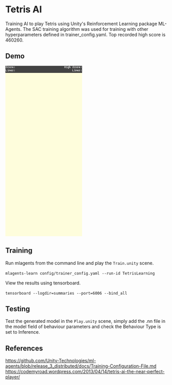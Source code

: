 # Tetris AI
Training AI to play Tetris using Unity's Reinforcement Learning package ML-Agents. The SAC training algorithm was used for training with other hyperparameters defined in trainer_config.yaml. Top recorded high score is 460260.

## Demo
![gif](tetris.gif)

## Training
Run mlagents from the command line and play the ```Train.unity``` scene.

```mlagents-learn config/trainer_config.yaml --run-id TetrisLearning```

View the results using tensorboard.  

```tensorboard --logdir=summaries --port=6006 --bind_all```

## Testing
Test the generated model in the ```Play.unity``` scene, simply add the .nn file in the model field of behaviour parameters and check the Behaviour Type is set to Inference.

## References
https://github.com/Unity-Technologies/ml-agents/blob/release_3_distributed/docs/Training-Configuration-File.md  
https://codemyroad.wordpress.com/2013/04/14/tetris-ai-the-near-perfect-player/
